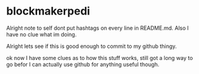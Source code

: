 # blockmakerpedi

Alright note to self dont put hashtags on every line in README.md.
Also I have no clue what im doing.

Alright lets see if this is good enough to commit to my github thingy.

ok now I have some clues as to how this stuff works, still got a long way to go befor I can actually use github for anything useful though.
